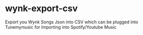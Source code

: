 # wynk-export-csv
Export you Wynk Songs Json into CSV which can be plugged into Tunemymusic for Importing into Spotify/Youtube Music
